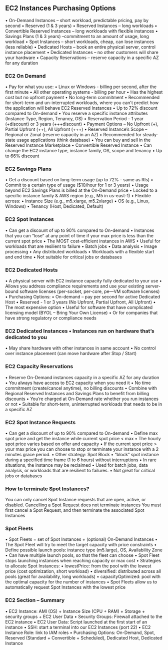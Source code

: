 ## EC2 Instances Purchasing Options
• On-Demand Instances – short workload, predictable pricing, pay by second
• Reserved (1 & 3 years)
• Reserved Instances – long workloads
• Convertible Reserved Instances – long workloads with flexible instances
• Savings Plans (1 & 3 years) –commitment to an amount of usage, long workload
• Spot Instances – short workloads, cheap, can lose instances (less reliable)
• Dedicated Hosts – book an entire physical server, control instance placement
• Dedicated Instances – no other customers will share your hardware
• Capacity Reservations – reserve capacity in a specific AZ for any duration


### EC2 On Demand
• Pay for what you use:
• Linux or Windows - billing per second, after the first minute
• All other operating systems - billing per hour
• Has the highest cost but no upfront payment
• No long-term commitment
• Recommended for short-term and un-interrupted workloads, where
you can't predict how the application will behave
EC2 Reserved Instances
• Up to 72% discount compared to On-demand
• You reserve a specific instance attributes (Instance Type, Region, Tenancy, OS)
• Reservation Period – 1 year (+discount) or 3 years (+++discount)
• Payment Options – No Upfront (+), Partial Upfront (++), All Upfront (+++)
• Reserved Instance’s Scope – Regional or Zonal (reserve capacity in an AZ)
• Recommended for steady-state usage applications (think database)
• You can buy and sell in the Reserved Instance Marketplace
• Convertible Reserved Instance
• Can change the EC2 instance type, instance family, OS, scope and tenancy
• Up to 66% discount

### EC2 Savings Plans
• Get a discount based on long-term usage (up to 72% - same as RIs)
• Commit to a certain type of usage ($10/hour for 1 or 3 years)
• Usage beyond EC2 Savings Plans is billed at the On-Demand price
• Locked to a specific instance family & AWS region (e.g., M5 in us-east-1)
• Flexible across:
• Instance Size (e.g., m5.xlarge, m5.2xlarge)
• OS (e.g., Linux, Windows)
• Tenancy (Host, Dedicated, Default)


### EC2 Spot Instances
• Can get a discount of up to 90% compared to On-demand
• Instances that you can “lose” at any point of time if your max price is less than the
current spot price
• The MOST cost-efficient instances in AWS
• Useful for workloads that are resilient to failure
• Batch jobs
• Data analysis
• Image processing
• Any distributed workloads
• Workloads with a flexible start and end time
• Not suitable for critical jobs or databases


### EC2 Dedicated Hosts
• A physical server with EC2 instance capacity fully dedicated to your use
• Allows you address compliance requirements and use your existing server- bound software licenses (per-socket, per-core, pe—VM software licenses)
• Purchasing Options:
• On-demand – pay per second for active Dedicated Host
• Reserved - 1 or 3 years (No Upfront, Partial Upfront, All Upfront)
• The most expensive option
• Useful for software that have complicated licensing model (BYOL – Bring Your Own License)
• Or for companies that have strong regulatory or compliance needs


### EC2 Dedicated Instances • Instances run on hardware that’s dedicated to you
• May share hardware with other
instances in same account
• No control over instance placement
(can move hardware after Stop / Start)


### EC2 Capacity Reservations
• Reserve On-Demand instances capacity in a specific AZ for any duration
• You always have access to EC2 capacity when you need it
• No time commitment (create/cancel anytime), no billing discounts
• Combine with Regional Reserved Instances and Savings Plans to benefit
from billing discounts
• You’re charged at On-Demand rate whether you run instances or not
• Suitable for short-term, uninterrupted workloads that needs to be in a
specific AZ


### EC2 Spot Instance Requests
• Can get a discount of up to 90% compared to On-demand
• Define max spot price and get the instance while current spot price < max
• The hourly spot price varies based on offer and capacity
• If the current spot price > your max price you can choose to stop or terminate your instance with a 2 minutes grace period.
• Other strategy: Spot Block
• “block” spot instance during a specified time frame (1 to 6 hours) without interruptions
• In rare situations, the instance may be reclaimed
• Used for batch jobs, data analysis, or workloads that are resilient to failures.
• Not great for critical jobs or databases

### How to terminate Spot Instances?
You can only cancel Spot Instance requests that are open, active, or disabled.
Cancelling a Spot Request does not terminate instances
You must first cancel a Spot Request, and then terminate the associated Spot Instances


### Spot Fleets
• Spot Fleets = set of Spot Instances + (optional) On-Demand Instances
• The Spot Fleet will try to meet the target capacity with price constraints
• Define possible launch pools: instance type (m5.large), OS, Availability Zone
• Can have multiple launch pools, so that the fleet can choose
• Spot Fleet stops launching instances when reaching capacity or max cost
• Strategies to allocate Spot Instances:
• lowestPrice: from the pool with the lowest price (cost optimization, short workload)
• diversified: distributed across all pools (great for availability, long workloads)
• capacityOptimized: pool with the optimal capacity for the number of instances
• Spot Fleets allow us to automatically request Spot Instances with the lowest price

### EC2 Section – Summary
• EC2 Instance: AMI (OS) + Instance Size (CPU + RAM) + Storage +
security groups + EC2 User Data
• Security Groups: Firewall attached to the EC2 instance
• EC2 User Data: Script launched at the first start of an instance
• SSH: start a terminal into our EC2 Instances (port 22)
• EC2 Instance Role: link to IAM roles
• Purchasing Options: On-Demand, Spot, Reserved (Standard +
Convertible + Scheduled), Dedicated Host, Dedicated Instance

